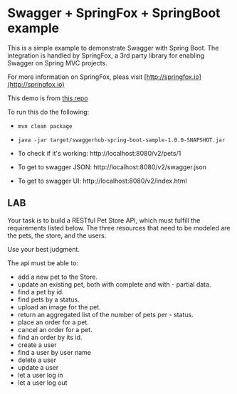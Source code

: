 # Swagger + SpringFox + SpringBoot example

This is a simple example to demonstrate Swagger with Spring Boot.  The integration
is handled by SpringFox, a 3rd party library for enabling Swagger on Spring MVC projects.

For more information on SpringFox, pleas visit [http://springfox.io](http://springfox.io)

This demo is from [this repo](https://github.com/swagger-api/swagger-samples/tree/master/java/java-spring-boot)

To run this do the following:

- `mvn clean package`
- `java -jar target/swaggerhub-spring-boot-sample-1.0.0-SNAPSHOT.jar`


- To check if it's working: http://localhost:8080/v2/pets/1
- To get to swagger JSON: http://localhost:8080/v2/swagger.json
- To get to swagger UI: http://localhost:8080/v2/index.html

## LAB

Your task is to build a RESTful Pet Store API, which must fulfill the requirements listed below. The three resources that need to be modeled are the pets, the store, and the users.

Use your best judgment.

The api must be able to:

- add a new pet to the Store.
- update an existing pet, both with complete and with - partial data.
- find a pet by id.
- find pets by a status.
- upload an image for the pet.
- return an aggregated list of the number of pets per - status.
- place an order for a pet.
- cancel an order for a pet.
- find an order by its id.
- create a user
- find a user by user name
- delete a user
- update a user
- let a user log in
- let a user log out